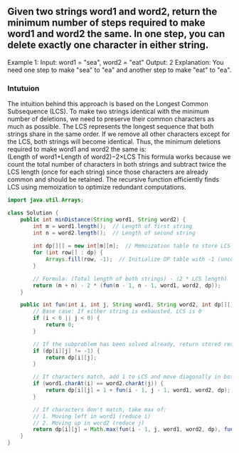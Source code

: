 ## Given two strings word1 and word2, return the minimum number of steps required to make word1 and word2 the same. In one step, you can delete exactly one character in either string.

Example 1:
Input: word1 = "sea", word2 = "eat"
Output: 2
Explanation: You need one step to make "sea" to "ea" and another step to make "eat" to "ea".

### Intutuion
The intuition behind this approach is based on the Longest Common Subsequence (LCS). To make two strings identical with the minimum number of deletions, we need to preserve their common characters as much as possible. The LCS represents the longest sequence that both strings share in the same order. If we remove all other characters except for the LCS, both strings will become identical.
Thus, the minimum deletions required to make word1 and word2 the same is:
(Length of word1+Length of word2)−2×LCS
This formula works because we count the total number of characters in both strings and subtract twice the LCS length (once for each string) since those characters are already common and should be retained. The recursive function efficiently finds LCS using memoization to optimize redundant computations. 

```java
import java.util.Arrays;

class Solution {
    public int minDistance(String word1, String word2) {
        int m = word1.length();  // Length of first string
        int n = word2.length();  // Length of second string
        
        int dp[][] = new int[m][n];  // Memoization table to store LCS results
        for (int row[] : dp) {
            Arrays.fill(row, -1);  // Initialize DP table with -1 (uncomputed state)
        }

        // Formula: (Total length of both strings) - (2 * LCS length)
        return (m + n) - 2 * (fun(m - 1, n - 1, word1, word2, dp));
    }

    public int fun(int i, int j, String word1, String word2, int dp[][]) {
        // Base case: If either string is exhausted, LCS is 0
        if (i < 0 || j < 0) {
            return 0;
        }

        // If the subproblem has been solved already, return stored result
        if (dp[i][j] != -1) {
            return dp[i][j];
        }

        // If characters match, add 1 to LCS and move diagonally in both strings
        if (word1.charAt(i) == word2.charAt(j)) {
            return dp[i][j] = 1 + fun(i - 1, j - 1, word1, word2, dp);
        }

        // If characters don't match, take max of:
        // 1. Moving left in word1 (reduce i)
        // 2. Moving up in word2 (reduce j)
        return dp[i][j] = Math.max(fun(i - 1, j, word1, word2, dp), fun(i, j - 1, word1, word2, dp));
    }
}

```
